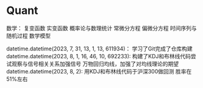 # Quant

数学：
复变函数
实变函数
概率论与数理统计
常微分方程
偏微分方程
时间序列与随机过程
数学模型

datetime.datetime(2023, 7, 31, 13, 1, 13, 611934)：
学习了Git完成了仓库构建
datetime.datetime(2023, 8, 1, 16, 46, 10, 692233):
构建了KDJ和布林线代码尝试观察与信号相关关系加强信号
万物回归均线，加强了对均线理论的期望
datetime.datetime(2023, 8, 2):
用KDJ和布林线代码于沪深300做回测 胜率在51%左右 